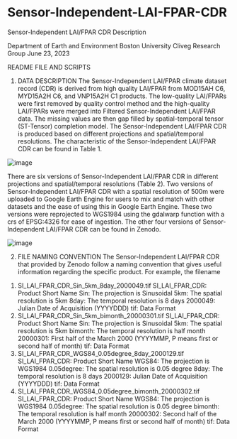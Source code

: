 # Sensor-Independent-LAI-FPAR-CDR
Sensor-Independent LAI/FPAR CDR Description

Department of Earth and Environment
Boston University
Cliveg Research Group
June 23, 2023

README FILE AND SCRIPTS


1. DATA DESCRIPTION
The Sensor-Independent LAI/FPAR climate dataset record (CDR) is derived from high quality LAI/FPAR from MOD15AH C6, MYD15A2H C6, and VNP15A2H C1 products. The low-quality LAI/FPARs were first removed by quality control method and the high-quality LAI/FPARs were merged into Filtered Sensor-Independent LAI/FPAR data. The missing values are then gap filled by spatial-temporal tensor (ST-Tensor) completion model. The Sensor-Independent LAI/FPAR CDR is produced based on different projections and spatial/temporal resolutions. The characteristic of the Sensor-Independent LAI/FPAR CDR can be found in Table 1.

![image](https://github.com/JiabinPu/Sensor-Independent-LAI-FPAR-CDR/assets/55397551/d289c92a-e873-4c4c-9a09-eb6d1d265c3d)

There are six versions of Sensor-Independent LAI/FPAR CDR in different projections and spatial/temporal resolutions (Table 2). Two versions of Sensor-Independent LAI/FPAR CDR with a spatial resolution of 500m were uploaded to Google Earth Engine for users to mix and match with other datasets and the ease of using this in Google Earth Engine. These two versions were reprojected to WGS1984 using the gdalwarp function with a crs of EPSG:4326 for ease of ingestion. The other four versions of Sensor-Independent LAI/FPAR CDR can be found in Zenodo.

![image](https://github.com/JiabinPu/Sensor-Independent-LAI-FPAR-CDR/assets/55397551/b5a45236-8b90-40aa-8593-5ef34db51e3a)

2. FILE NAMING CONVENTION
The Sensor-Independent LAI/FPAR CDR that provided by Zenodo follow a naming convention that gives useful information regarding the specific product. For example, the filename
1)	SI_LAI_FPAR_CDR_Sin_5km_8day_2000049.tif
SI_LAI_FPAR_CDR: Product Short Name
Sin: The projection is Sinusoidal
5km: The spatial resolution is 5km
8day: The temporal resolution is 8 days
2000049: Julian Date of Acquisition (YYYYDDD)
tif: Data Format
2)	SI_LAI_FPAR_CDR_Sin_5km_bimonth_20000301.tif
SI_LAI_FPAR_CDR: Product Short Name
Sin: The projection is Sinusoidal
5km: The spatial resolution is 5km
bimonth: The temporal resolution is half month
20000301: First half of the March 2000 (YYYYMMP, P means first or second half of month)
tif: Data Format
3)	SI_LAI_FPAR_CDR_WGS84_0.05degree_8day_2000129.tif
SI_LAI_FPAR_CDR: Product Short Name
WGS84: The projection is WGS1984
0.05degree: The spatial resolution is 0.05 degree
8day: The temporal resolution is 8 days
2000129: Julian Date of Acquisition (YYYYDDD)
tif: Data Format
4)	SI_LAI_FPAR_CDR_WGS84_0.05degree_bimonth_20000302.tif
SI_LAI_FPAR_CDR: Product Short Name
WGS84: The projection is WGS1984
0.05degree: The spatial resolution is 0.05 degree
bimonth: The temporal resolution is half month
20000302: Second half of the March 2000 (YYYYMMP, P means first or second half of month)
tif: Data Format

